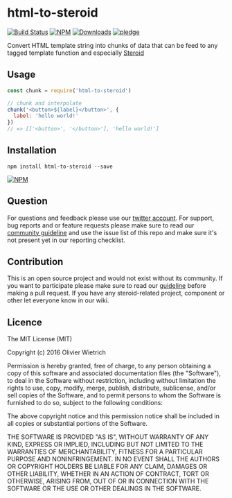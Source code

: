 # html-to-steroid

[![Build Status](https://travis-ci.org/bredele/html-to-steroid.svg?branch=master)](https://travis-ci.org/bredele/html-to-steroid)
[![NPM](https://img.shields.io/npm/v/html-to-steroid.svg?style=flat-square)](https://www.npmjs.com/package/html-to-steroid)
[![Downloads](https://img.shields.io/npm/dm/html-to-steroid.svg?style=flat-square)](http://npm-stat.com/charts.html?package=html-to-steroid)
[![pledge](https://bredele.github.io/contributing-guide/community-pledge.svg)](https://github.com/bredele/contributing-guide/blob/master/community.md)

Convert HTML template string into chunks of data that can be feed to any tagged template function and especially [Steroid](https://github.com/bredele/steroid)

## Usage

```javascript
const chunk = require('html-to-steroid')

// chunk and interpolate
chunk('<button>${label}</button>', {
  label: 'hello world!'
})
// => [['<button>', '</button>'], 'hello world!']
```

## Installation

```shell
npm install html-to-steroid --save
```

[![NPM](https://nodei.co/npm/html-to-steroid.png)](https://nodei.co/npm/html-to-steroid/)

## Question

For questions and feedback please use our [twitter account](https://twitter.com/bredeleca). For support, bug reports and or feature requests please make sure to read our
<a href="https://github.com/bredele/contributing-guide/blob/master/community.md" target="_blank">community guideline</a> and use the issue list of this repo and make sure it's not present yet in our reporting checklist.

## Contribution

This is an open source project and would not exist without its community. If you want to participate please make sure to read our <a href="https://github.com/bredele/contributing-guide/blob/master/community.md" target="_blank">guideline</a> before making a pull request. If you have any steroid-related project, component or other let everyone know in our wiki.


## Licence

The MIT License (MIT)

Copyright (c) 2016 Olivier Wietrich

Permission is hereby granted, free of charge, to any person obtaining a copy
of this software and associated documentation files (the "Software"), to deal
in the Software without restriction, including without limitation the rights
to use, copy, modify, merge, publish, distribute, sublicense, and/or sell
copies of the Software, and to permit persons to whom the Software is
furnished to do so, subject to the following conditions:

The above copyright notice and this permission notice shall be included in all
copies or substantial portions of the Software.

THE SOFTWARE IS PROVIDED "AS IS", WITHOUT WARRANTY OF ANY KIND, EXPRESS OR
IMPLIED, INCLUDING BUT NOT LIMITED TO THE WARRANTIES OF MERCHANTABILITY,
FITNESS FOR A PARTICULAR PURPOSE AND NONINFRINGEMENT. IN NO EVENT SHALL THE
AUTHORS OR COPYRIGHT HOLDERS BE LIABLE FOR ANY CLAIM, DAMAGES OR OTHER
LIABILITY, WHETHER IN AN ACTION OF CONTRACT, TORT OR OTHERWISE, ARISING FROM,
OUT OF OR IN CONNECTION WITH THE SOFTWARE OR THE USE OR OTHER DEALINGS IN THE
SOFTWARE.

